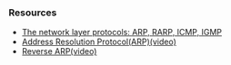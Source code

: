 ### Resources
- [The network layer protocols: ARP, RARP, ICMP, IGMP](https://www.javatpoint.com/network-layer-protocols)
- [Address Resolution Protocol(ARP)(video)](https://www.youtube.com/watch?v=cn8Zxh9bPio)
- [Reverse ARP(video)](https://www.youtube.com/watch?v=gmitowoLg7g)

